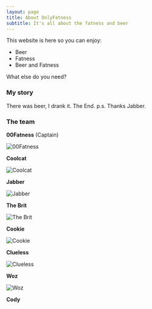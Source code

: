 ```yaml
---
layout: page
title: About OnlyFatness
subtitle: It's all about the fatness and beer
---
```


This website is here so you can enjoy: 
- Beer
- Fatness
- Beer and Fatness

What else do you need?

### My story

There was beer, I drank it.  The End. p.s. Thanks Jabber.

### The team

**00Fatness** (Captain)

![00Fatness](/assets/img/00Fatness.jpeg)

**Coolcat**

![Coolcat](/assets/img/Coolcat.jpeg)

**Jabber**

![Jabber](/assets/img/Jabber.jpeg)

**The Brit**

![The Brit](/assets/img/TheBrittjpeg.jpeg)

**Cookie**

![Cookie](/assets/img/Cookie.jpg)

**Clueless**

![Clueless](/assets/img/Clueless.jpeg)

**Woz**

![Woz](/assets/img/Kassidy.jpg)

**Cody**


